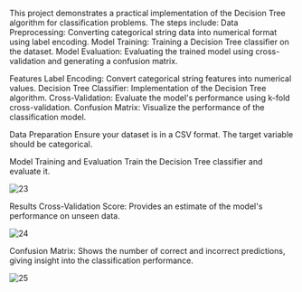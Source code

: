 This project demonstrates a practical implementation of the Decision Tree algorithm for classification problems. The steps include:
Data Preprocessing: Converting categorical string data into numerical format using label encoding.
Model Training: Training a Decision Tree classifier on the dataset.
Model Evaluation: Evaluating the trained model using cross-validation and generating a confusion matrix.

Features
Label Encoding: Convert categorical string features into numerical values.
Decision Tree Classifier: Implementation of the Decision Tree algorithm.
Cross-Validation: Evaluate the model's performance using k-fold cross-validation.
Confusion Matrix: Visualize the performance of the classification model.

Data Preparation
Ensure your dataset is in a CSV format. The target variable should be categorical.

Model Training and Evaluation
Train the Decision Tree classifier and evaluate it.

![23](https://github.com/robayet002/Optimizing-Decision-Tree-Performance-Using-Label-Encoding-and-Cross-Validation/assets/111728894/0ea92876-3217-4b14-947a-39e76ecbaf1c)

Results
Cross-Validation Score: Provides an estimate of the model's performance on unseen data.

![24](https://github.com/robayet002/Optimizing-Decision-Tree-Performance-Using-Label-Encoding-and-Cross-Validation/assets/111728894/5f46137a-bde8-4464-91b3-7d78df3fe617)


Confusion Matrix: Shows the number of correct and incorrect predictions, giving insight into the classification performance.

![25](https://github.com/robayet002/Optimizing-Decision-Tree-Performance-Using-Label-Encoding-and-Cross-Validation/assets/111728894/1c13fca4-4d9c-4dc3-9705-335a64be087f)
